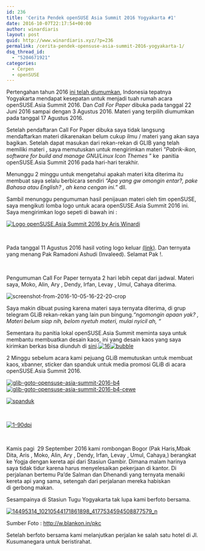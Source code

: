 ```yaml
---
id: 236
title: 'Cerita Pendek openSUSE Asia Summit 2016 Yogyakarta #1'
date: 2016-10-07T22:17:54+00:00
author: winardiaris
layout: post
guid: http://www.winardiaris.xyz/?p=236
permalink: /cerita-pendek-opensuse-asia-summit-2016-yogyakarta-1/
dsq_thread_id:
  - "5204671921"
categories:
  - Cerpen
  - openSUSE
---
```

Pertengahan tahun 2016 [ini telah diumumkan](https://news.opensuse.org/2016/06/06/opensuse-asia-2016-announced-from-indonesia/), Indonesia tepatnya Yogyakarta mendapat kesepatan untuk menjadi tuah rumah acara openSUSE.Asia Summit 2016. Dan _Call For Paper_ dibuka pada tanggal 22 Juni 2016 sampai dengan 3 Agustus 2016. Materi yang terpilih diumumkan pada tanggal 17 Agustus 2016.<!--more-->

Setelah pendaftaran Call For Paper dibuka saya tidak langsung mendaftarkan materi dikarenakan belum cukup ilmu / materi yang akan saya bagikan. Setelah dapat masukan dari rekan-rekan di GLIB yang telah memiliki materi , saya memutuskan untuk mengirimkan materi &#8220;_Pabrik-ikon, software for build and manage GNU/Linux Icon Themes_ &#8221; ke  panitia openSUSE.Asia Summit 2016 pada hari-hari terakhir.

Menunggu 2 minggu untuk mengetahui apakah materi kita diterima itu membuat saya selalu berbicara sendiri _&#8220;Apa yang gw omongin entar?, pake Bahasa atau English? , ah kena cengan ini.&#8221;_ dll.

Sambil menunggu pengumuman hasil penijauan materi oleh tim openSUSE, saya mengikuti lomba logo untuk acara openSUSE.Asia Summit 2016 ini. Saya mengirimkan logo sepeti di bawah ini :

[<img class="wp-image-238 size-full aligncenter" src="https://i0.wp.com/www.winardiaris.xyz/wp-content/uploads/2016/10/Logo_openSUSE_Asia_Summit_2016.png?resize=700%2C990" alt="Logo openSUSE.Asia Summit 2016 by Aris Winardi" srcset="https://i0.wp.com/www.winardiaris.xyz/wp-content/uploads/2016/10/Logo_openSUSE_Asia_Summit_2016.png?w=1240 1240w, https://i0.wp.com/www.winardiaris.xyz/wp-content/uploads/2016/10/Logo_openSUSE_Asia_Summit_2016.png?resize=212%2C300 212w, https://i0.wp.com/www.winardiaris.xyz/wp-content/uploads/2016/10/Logo_openSUSE_Asia_Summit_2016.png?resize=768%2C1086 768w, https://i0.wp.com/www.winardiaris.xyz/wp-content/uploads/2016/10/Logo_openSUSE_Asia_Summit_2016.png?resize=724%2C1024 724w" sizes="(max-width: 700px) 100vw, 700px" data-recalc-dims="1" />](https://i0.wp.com/www.winardiaris.xyz/wp-content/uploads/2016/10/Logo_openSUSE_Asia_Summit_2016.png)

&nbsp;

Pada tanggal 11 Agustus 2016 hasil voting logo keluar [(link)](https://lizards.opensuse.org/2016/08/11/result-of-opensuse-asia-summit-2016-logo-contest/). Dan ternyata yang menang Pak Ramadoni Ashudi (Invaleed). Selamat Pak !.

&nbsp;

Pengumuman Call For Paper ternyata 2 hari lebih cepat dari jadwal. Materi saya, Moko, Alin, Ary , Dendy, Irfan, Levay , Umul, Cahaya diterima.
  
<img class="size-full wp-image-239 aligncenter" src="https://i0.wp.com/www.winardiaris.xyz/wp-content/uploads/2016/10/Screenshot-from-2016-10-05-16-22-20-Crop.png?resize=700%2C266" alt="screenshot-from-2016-10-05-16-22-20-crop" srcset="https://i0.wp.com/www.winardiaris.xyz/wp-content/uploads/2016/10/Screenshot-from-2016-10-05-16-22-20-Crop.png?w=841 841w, https://i0.wp.com/www.winardiaris.xyz/wp-content/uploads/2016/10/Screenshot-from-2016-10-05-16-22-20-Crop.png?resize=300%2C114 300w, https://i0.wp.com/www.winardiaris.xyz/wp-content/uploads/2016/10/Screenshot-from-2016-10-05-16-22-20-Crop.png?resize=768%2C292 768w" sizes="(max-width: 700px) 100vw, 700px" data-recalc-dims="1" />

Saya makin dibuat pusing karena materi saya ternyata diterima, di grup telegram GLiB rekan-rekan yang lain pun bingung._&#8220;ngomongin apaan yak? , Materi belum siap nih, belom nyetuh materi, mulai nyicil ah, &#8220;_

Sementara itu panitia lokal openSUSE.Asia Summit meminta saya untuk membantu membuatkan desain kaos, ini yang desain kaos yang saya kirimkan berkas bisa diunduh di [sini](https://github.com/cho2/openSUSE-Asia-Summit-2016-artwork/tree/master/t-shirt/aris).[<img class="aligncenter wp-image-241 size-full" src="https://i1.wp.com/www.winardiaris.xyz/wp-content/uploads/2016/10/16.png?resize=700%2C425" alt="16" srcset="https://i1.wp.com/www.winardiaris.xyz/wp-content/uploads/2016/10/16.png?w=1260 1260w, https://i1.wp.com/www.winardiaris.xyz/wp-content/uploads/2016/10/16.png?resize=300%2C182 300w, https://i1.wp.com/www.winardiaris.xyz/wp-content/uploads/2016/10/16.png?resize=768%2C466 768w, https://i1.wp.com/www.winardiaris.xyz/wp-content/uploads/2016/10/16.png?resize=1024%2C622 1024w" sizes="(max-width: 700px) 100vw, 700px" data-recalc-dims="1" /><img class="aligncenter wp-image-242 size-full" src="https://i2.wp.com/www.winardiaris.xyz/wp-content/uploads/2016/10/Bubble.png?resize=700%2C425" alt="bubble" srcset="https://i2.wp.com/www.winardiaris.xyz/wp-content/uploads/2016/10/Bubble.png?w=1260 1260w, https://i2.wp.com/www.winardiaris.xyz/wp-content/uploads/2016/10/Bubble.png?resize=300%2C182 300w, https://i2.wp.com/www.winardiaris.xyz/wp-content/uploads/2016/10/Bubble.png?resize=768%2C466 768w, https://i2.wp.com/www.winardiaris.xyz/wp-content/uploads/2016/10/Bubble.png?resize=1024%2C622 1024w" sizes="(max-width: 700px) 100vw, 700px" data-recalc-dims="1" />](https://i2.wp.com/www.winardiaris.xyz/wp-content/uploads/2016/10/Bubble.png)

2 Minggu sebelum acara kami pejuang GLiB memutuskan untuk membuat kaos, xbanner, sticker dan spanduk untuk media promosi GLiB di acara openSUSE.Asia Summit 2016.

[<img class="aligncenter wp-image-244 size-full" src="https://i0.wp.com/www.winardiaris.xyz/wp-content/uploads/2016/10/GLiB-goto-openSUSE-Asia-Summit-2016-B4.png?resize=700%2C425" alt="glib-goto-opensuse-asia-summit-2016-b4" srcset="https://i0.wp.com/www.winardiaris.xyz/wp-content/uploads/2016/10/GLiB-goto-openSUSE-Asia-Summit-2016-B4.png?w=1260 1260w, https://i0.wp.com/www.winardiaris.xyz/wp-content/uploads/2016/10/GLiB-goto-openSUSE-Asia-Summit-2016-B4.png?resize=300%2C182 300w, https://i0.wp.com/www.winardiaris.xyz/wp-content/uploads/2016/10/GLiB-goto-openSUSE-Asia-Summit-2016-B4.png?resize=768%2C466 768w, https://i0.wp.com/www.winardiaris.xyz/wp-content/uploads/2016/10/GLiB-goto-openSUSE-Asia-Summit-2016-B4.png?resize=1024%2C622 1024w" sizes="(max-width: 700px) 100vw, 700px" data-recalc-dims="1" />](https://i0.wp.com/www.winardiaris.xyz/wp-content/uploads/2016/10/GLiB-goto-openSUSE-Asia-Summit-2016-B4.png) [<img class="aligncenter wp-image-245 size-full" src="https://i1.wp.com/www.winardiaris.xyz/wp-content/uploads/2016/10/GLiB-goto-openSUSE-Asia-Summit-2016-B4-Cewe.png?resize=700%2C425" alt="glib-goto-opensuse-asia-summit-2016-b4-cewe" srcset="https://i1.wp.com/www.winardiaris.xyz/wp-content/uploads/2016/10/GLiB-goto-openSUSE-Asia-Summit-2016-B4-Cewe.png?w=1260 1260w, https://i1.wp.com/www.winardiaris.xyz/wp-content/uploads/2016/10/GLiB-goto-openSUSE-Asia-Summit-2016-B4-Cewe.png?resize=300%2C182 300w, https://i1.wp.com/www.winardiaris.xyz/wp-content/uploads/2016/10/GLiB-goto-openSUSE-Asia-Summit-2016-B4-Cewe.png?resize=768%2C466 768w, https://i1.wp.com/www.winardiaris.xyz/wp-content/uploads/2016/10/GLiB-goto-openSUSE-Asia-Summit-2016-B4-Cewe.png?resize=1024%2C622 1024w" sizes="(max-width: 700px) 100vw, 700px" data-recalc-dims="1" />](https://i1.wp.com/www.winardiaris.xyz/wp-content/uploads/2016/10/GLiB-goto-openSUSE-Asia-Summit-2016-B4-Cewe.png)

[<img class="aligncenter wp-image-246 size-full" src="https://i1.wp.com/www.winardiaris.xyz/wp-content/uploads/2016/10/spanduk.png?resize=700%2C263" alt="spanduk" srcset="https://i1.wp.com/www.winardiaris.xyz/wp-content/uploads/2016/10/spanduk.png?w=1575 1575w, https://i1.wp.com/www.winardiaris.xyz/wp-content/uploads/2016/10/spanduk.png?resize=300%2C113 300w, https://i1.wp.com/www.winardiaris.xyz/wp-content/uploads/2016/10/spanduk.png?resize=768%2C288 768w, https://i1.wp.com/www.winardiaris.xyz/wp-content/uploads/2016/10/spanduk.png?resize=1024%2C384 1024w, https://i1.wp.com/www.winardiaris.xyz/wp-content/uploads/2016/10/spanduk.png?w=1400 1400w" sizes="(max-width: 700px) 100vw, 700px" data-recalc-dims="1" />](https://i1.wp.com/www.winardiaris.xyz/wp-content/uploads/2016/10/spanduk.png)

&nbsp;

[<img class="size-full wp-image-247 aligncenter" src="https://i2.wp.com/www.winardiaris.xyz/wp-content/uploads/2016/10/1-90dpi.png?resize=354%2C128" alt="1-90dpi" srcset="https://i2.wp.com/www.winardiaris.xyz/wp-content/uploads/2016/10/1-90dpi.png?w=354 354w, https://i2.wp.com/www.winardiaris.xyz/wp-content/uploads/2016/10/1-90dpi.png?resize=300%2C108 300w" sizes="(max-width: 354px) 100vw, 354px" data-recalc-dims="1" />](https://i2.wp.com/www.winardiaris.xyz/wp-content/uploads/2016/10/1-90dpi.png)

&nbsp;

Kamis pagi  29 September 2016 kami rombongan Bogor (Pak Haris,Mbak Dita, Aris , Moko, Alin, Ary , Dendy, Irfan, Levay , Umul, Cahaya,) berangkat ke Yogja dengan kereta api dari Stasiun Gambir. Dimana malam harinya saya tidak tidur karena harus menyelesaikan pekerjaan di kantor. Di perjalanan bertemu Pa&#8217;de Salman dan Dhenandi yang ternyata menaiki kereta api yang sama, setengah dari perjalanan mereka habiskan di gerbong makan.

Sesampainya di Stasiun Tugu Yogyakarta tak lupa kami berfoto bersama.

[<img class="aligncenter wp-image-255 size-full" src="https://i2.wp.com/www.winardiaris.xyz/wp-content/uploads/2016/10/14495314_10210544171861898_4177534594508877579_n.jpg?resize=700%2C659" alt="14495314_10210544171861898_4177534594508877579_n" srcset="https://i2.wp.com/www.winardiaris.xyz/wp-content/uploads/2016/10/14495314_10210544171861898_4177534594508877579_n.jpg?w=960 960w, https://i2.wp.com/www.winardiaris.xyz/wp-content/uploads/2016/10/14495314_10210544171861898_4177534594508877579_n.jpg?resize=300%2C283 300w, https://i2.wp.com/www.winardiaris.xyz/wp-content/uploads/2016/10/14495314_10210544171861898_4177534594508877579_n.jpg?resize=768%2C723 768w" sizes="(max-width: 700px) 100vw, 700px" data-recalc-dims="1" />](https://i2.wp.com/www.winardiaris.xyz/wp-content/uploads/2016/10/14495314_10210544171861898_4177534594508877579_n.jpg)

Sumber Foto : <http://w.blankon.in/pkc>

Setelah berfoto bersama kami melanjutkan perjalan ke salah satu hotel di Jl. Kusumanegara untuk beristirahat.

&nbsp;

&nbsp;

&nbsp;